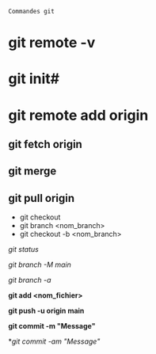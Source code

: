 `Commandes git`

# git remote -v
# git init#
# git remote add origin <branch>

## git fetch origin <branch>
## git merge <branch>
## git pull origin <branch>

- git checkout <branch>
- git branch <nom_branch>
- git checkout -b <nom_branch>

*git status*

*git branch -M main*

*git branch -a*

**git add <nom_fichier>**

**git push -u origin main**

**git commit -m "Message"**

**git commit -am "Message"*